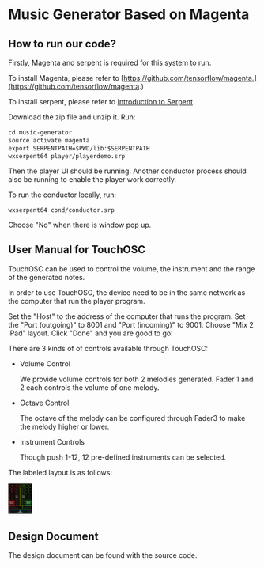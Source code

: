 # Music Generator Based on Magenta

## How to run our code?

Firstly, Magenta and serpent is required for this system to run. 

To install Magenta, please refer to [https://github.com/tensorflow/magenta.](https://github.com/tensorflow/magenta.)

To install serpent, please refer to [Introduction to Serpent](http://www.cs.cmu.edu/~music/serpent/doc/serpent.htm)

Download the zip file and unzip it. Run:

    cd music-generator
    source activate magenta
    export SERPENTPATH=$PWD/lib:$SERPENTPATH
    wxserpent64 player/playerdemo.srp

Then the player UI should be running. Another conductor process should also be running to enable the player work correctly.

To run the conductor locally, run:

    wxserpent64 cond/conductor.srp

Choose "No" when there is window pop up.


## User Manual for TouchOSC

TouchOSC can be used to control the volume, the instrument and the range of the generated notes.

In order to use TouchOSC, the device need to be in the same network as the computer that run the player program.

Set the "Host" to the address of the computer that runs the program. Set the "Port (outgoing)" to 8001 and "Port 
(incoming)" to 9001. Choose "Mix 2 iPad" layout. Click "Done" and you are good to go!

There are 3 kinds of of controls available through TouchOSC:

- Volume Control

    We provide volume controls for both 2 melodies generated. Fader 1 and 2 each controls the volume of one melody.

- Octave Control

    The octave of the melody can be configured through Fader3 to make the melody higher or lower.

- Instrument Controls

    Though push 1-12, 12 pre-defined instruments can be selected.
   
The labeled layout is as follows:

<img src="layout.png" width="48">


## Design Document

The design document can be found with the source code.